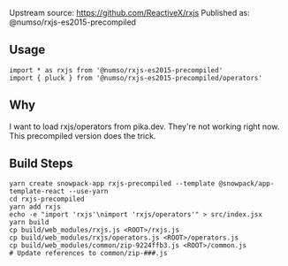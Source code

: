Upstream source: https://github.com/ReactiveX/rxjs
Published as: @numso/rxjs-es2015-precompiled

## Usage

```
import * as rxjs from '@numso/rxjs-es2015-precompiled'
import { pluck } from '@numso/rxjs-es2015-precompiled/operators'
```

## Why

I want to load rxjs/operators from pika.dev. They're not working right now. This precompiled version does the trick.

## Build Steps

```
yarn create snowpack-app rxjs-precompiled --template @snowpack/app-template-react --use-yarn
cd rxjs-precompiled
yarn add rxjs
echo -e "import 'rxjs'\nimport 'rxjs/operators'" > src/index.jsx
yarn build
cp build/web_modules/rxjs.js <ROOT>/rxjs.js
cp build/web_modules/rxjs/operators.js <ROOT>/operators.js
cp build/web_modules/common/zip-9224ffb3.js <ROOT>/common.js
# Update references to common/zip-###.js
```
